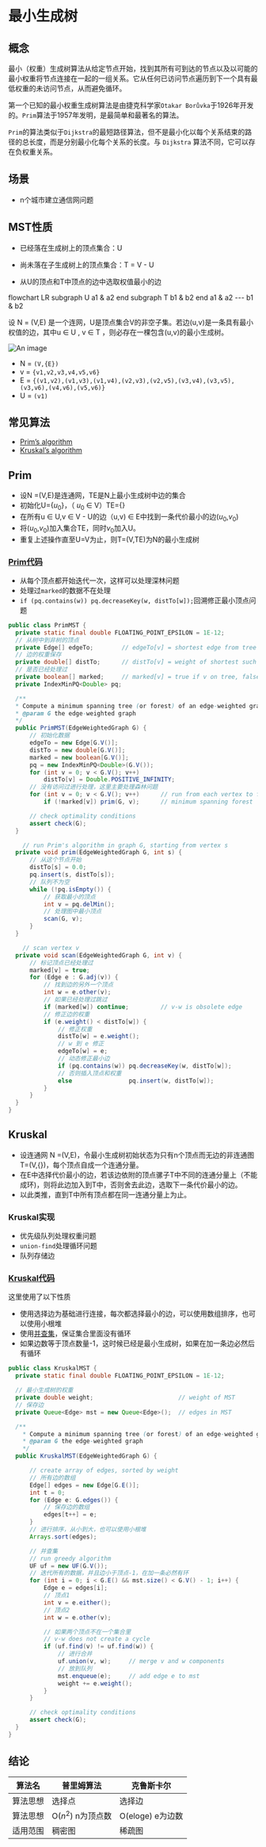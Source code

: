 # 最小生成树

## 概念

最小（权重）生成树算法从给定节点开始，找到其所有可到达的节点以及以可能的最小权重将节点连接在一起的一组关系。它从任何已访问节点遍历到下一个具有最低权重的未访问节点，从而避免循环。

第一个已知的最小权重生成树算法是由捷克科学家`Otakar Borůvka`于1926年开发的。`Prim`算法于1957年发明，是最简单和最著名的算法。

`Prim`的算法类似于`Dijkstra`的最短路径算法，但不是最小化以每个关系结束的路径的总长度，而是分别最小化每个关系的长度。与 `Dijkstra` 算法不同，它可以存在负权重关系。

## 场景

* n个城市建立通信网问题

## MST性质

* 已经落在生成树上的顶点集合：U
* 尚未落在子生成树上的顶点集合：T = V - U

* 从U的顶点和T中顶点的边中选取权值最小的边

<mermaid style="margin-bottom: 0px">
flowchart LR
    subgraph U
    a1 & a2
    end
    subgraph T
    b1 & b2
    end
    a1 & a2  ---  b1 & b2
</mermaid>

设 N = (V,E) 是一个连网，U是顶点集合V的非空子集。若边(u,v)是一条具有最小权值的边，其中u $\in$ U , v $\in$  T ，则必存在一棵包含(u,v)的最小生成树。

![An image](./image/mst.png)

* N = `(V,{E})`
* v = `{v1,v2,v3,v4,v5,v6}`
* E = `{(v1,v2),(v1,v3),(v1,v4),(v2,v3),(v2,v5),(v3,v4),(v3,v5),(v3,v6),(v4,v6),(v5,v6)}`
* U = `(v1)`

## 常见算法

* [Prim’s algorithm](./minimum-spanning-tree.md#Prim)
* [Kruskal’s algorithm](./minimum-spanning-tree.md#Kruskal)

## Prim

* 设N =(V,E)是连通网，TE是N上最小生成树中边的集合
* 初始化U={$u_0$}，（ $u_0$ $\in$  V）TE={}
* 在所有u $\in$ U,v $\in$ V - U的边（u,v) $\in$ E中找到一条代价最小的边($u_0$,$v_0$)
* 将($u_0$,$v_0$)加入集合TE，同时$v_0$加入U。
* 重复上述操作直至U=V为止，则T=(V,TE)为N的最小生成树

### [Prim代码](https://algs4.cs.princeton.edu/43mst/PrimMST.java.html)

* 从每个顶点都开始迭代一次，这样可以处理深林问题
* 处理过`marked`的数据不在处理
* `if (pq.contains(w)) pq.decreaseKey(w, distTo[w]);`回溯修正最小顶点问题

```java
public class PrimMST {
  private static final double FLOATING_POINT_EPSILON = 1E-12;
  // 从树中到非树的顶点
  private Edge[] edgeTo;        // edgeTo[v] = shortest edge from tree vertex to non-tree vertex
  // 边的权重保存
  private double[] distTo;      // distTo[v] = weight of shortest such edge
  // 是否已经处理过
  private boolean[] marked;     // marked[v] = true if v on tree, false otherwise
  private IndexMinPQ<Double> pq;

  /**
  * Compute a minimum spanning tree (or forest) of an edge-weighted graph.
  * @param G the edge-weighted graph
  */
  public PrimMST(EdgeWeightedGraph G) {
      // 初始化数据
      edgeTo = new Edge[G.V()];
      distTo = new double[G.V()];
      marked = new boolean[G.V()];
      pq = new IndexMinPQ<Double>(G.V());
      for (int v = 0; v < G.V(); v++)
          distTo[v] = Double.POSITIVE_INFINITY;
      // 没有访问过进行处理，这里主要处理森林问题
      for (int v = 0; v < G.V(); v++)      // run from each vertex to find
          if (!marked[v]) prim(G, v);      // minimum spanning forest

      // check optimality conditions
      assert check(G);
  }

    // run Prim's algorithm in graph G, starting from vertex s
  private void prim(EdgeWeightedGraph G, int s) {
      // 从这个节点开始
      distTo[s] = 0.0;
      pq.insert(s, distTo[s]);
      // 队列不为空
      while (!pq.isEmpty()) {
          // 获取最小的顶点
          int v = pq.delMin();
          // 处理图中最小顶点
          scan(G, v);
      }
  }

    // scan vertex v
  private void scan(EdgeWeightedGraph G, int v) {
      // 标记顶点已经处理过
      marked[v] = true;
      for (Edge e : G.adj(v)) {
          // 找到边的另外一个顶点
          int w = e.other(v);
          // 如果已经处理过跳过
          if (marked[w]) continue;         // v-w is obsolete edge
          // 修正边的权重
          if (e.weight() < distTo[w]) {
              // 修正权重
              distTo[w] = e.weight();
              // w 到 e 修正
              edgeTo[w] = e;
              // 动态修正最小边
              if (pq.contains(w)) pq.decreaseKey(w, distTo[w]);
              // 否则插入顶点和权重
              else                pq.insert(w, distTo[w]);
          }
      }
  }
}
```

## Kruskal

* 设连通网 N =(V,E)，令最小生成树初始状态为只有n个顶点而无边的非连通图T=(V,{})，每个顶点自成一个连通分量。
* 在E中选择代价最小的边，若该边依附的顶点骡子T中不同的连通分量上（不能成环)，则将此边加入到T中，否则舍去此边，选取下一条代价最小的边。
* 以此类推，直到T中所有顶点都在同一连通分量上为止。

<!-- ![An image](./image/kruskal.png) -->

### Kruskal实现

* 优先级队列处理权重问题
* `union-find`处理循环问题
* 队列存储边

### [Kruskal代码](https://algs4.cs.princeton.edu/43mst/KruskalMST.java.html)

这里使用了以下性质

* 使用选择边为基础进行连接，每次都选择最小的边，可以使用数组排序，也可以使用小根堆
* 使用[并查集](../structure/union-find-structure.md)，保证集合里面没有循环
* 如果边数等于顶点数量-1，这时候已经是最小生成树，如果在加一条边必然后有循环

```java
public class KruskalMST {
  private static final double FLOATING_POINT_EPSILON = 1E-12;

  // 最小生成树的权重
  private double weight;                        // weight of MST
  // 保存边
  private Queue<Edge> mst = new Queue<Edge>();  // edges in MST

  /**
    * Compute a minimum spanning tree (or forest) of an edge-weighted graph.
    * @param G the edge-weighted graph
    */
  public KruskalMST(EdgeWeightedGraph G) {

      // create array of edges, sorted by weight
      // 所有边的数组
      Edge[] edges = new Edge[G.E()];
      int t = 0;
      for (Edge e: G.edges()) {
          // 保存边的数组
          edges[t++] = e;
      }
      // 进行排序，从小到大，也可以使用小根堆
      Arrays.sort(edges);

      // 并查集
      // run greedy algorithm
      UF uf = new UF(G.V());
      // 迭代所有的数据，并且边小于顶点-1，在加一条必然有环
      for (int i = 0; i < G.E() && mst.size() < G.V() - 1; i++) {
          Edge e = edges[i];
          // 顶点1
          int v = e.either();
          // 顶点2
          int w = e.other(v);

          // 如果两个顶点不在一个集合里
          // v-w does not create a cycle
          if (uf.find(v) != uf.find(w)) {
              // 进行合并
              uf.union(v, w);     // merge v and w components
              // 放到队列
              mst.enqueue(e);     // add edge e to mst
              weight += e.weight();
          }
      }

      // check optimality conditions
      assert check(G);
  }
}
```

## 结论

| 算法名   | 普里姆算法         | 克鲁斯卡尔       |
| -------- | ------------------ | ---------------- |
| 算法思想 | 选择点             | 选择边           |
| 算法思想 | O($n^2$) n为顶点数 | O(eloge) e为边数 |
| 适用范围 | 稠密图             | 稀疏图           |
